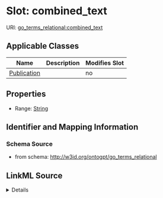 

# Slot: combined_text

URI: [go_terms_relational:combined_text](http://w3id.org/ontogpt/go_terms_relationalcombined_text)



<!-- no inheritance hierarchy -->





## Applicable Classes

| Name | Description | Modifies Slot |
| --- | --- | --- |
| [Publication](Publication.md) |  |  no  |







## Properties

* Range: [String](String.md)





## Identifier and Mapping Information







### Schema Source


* from schema: http://w3id.org/ontogpt/go_terms_relational




## LinkML Source

<details>
```yaml
name: combined_text
from_schema: http://w3id.org/ontogpt/go_terms_relational
rank: 1000
alias: combined_text
owner: Publication
domain_of:
- Publication
range: string

```
</details>